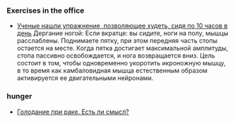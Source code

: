 ### Exercises in the office
- [Ученые нашли упражнение, позволяющее худеть, сидя по 10 часов в день](https://habr.com/ru/companies/getmatch/articles/693254/)
Дергание ногой: Если вкратце: вы сидите, ноги на полу, мышцы расслаблены. Поднимаете пятку, при этом передняя часть стопы остается на месте. Когда пятка достигает максимальной амплитуды, стопа пассивно освобождается, и нога возвращается вниз. Цель состоит в том, чтобы одновременно укоротить икроножную мышцу, в то время как камбаловидная мышца естественным образом активируется ее двигательными нейронами.

### hunger
- [Голодание при раке. Есть ли смысл?](https://habr.com/ru/articles/822567/)

